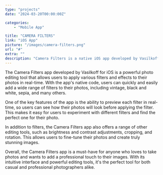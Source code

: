 ```yaml
---
type: "projects"
date: "2024-03-20T00:00:00Z"

categories: 
    - "Mobile App"

title: "CAMERA FILTERS"
link: "iOS App"
picture: "/images/camera-filters.png"
url: "#"
extra: ""
description: "Camera Filters is a native iOS app developed by Vasilkoff that offers users a variety of filters to enhance their photos. With a user-friendly interface and a wide range of filter options, this app is perfect for anyone looking to add an extra touch of creativity to their photos."
---
```

The Camera Filters app developed by Vasilkoff for iOS is a powerful photo editing tool that allows users to apply various filters and effects to their photos in real-time. With the app's native code, users can quickly and easily add a wide range of filters to their photos, including vintage, black and white, sepia, and many others.

One of the key features of the app is the ability to preview each filter in real-time, so users can see how their photos will look before applying the filter. This makes it easy for users to experiment with different filters and find the perfect one for their photo.

In addition to filters, the Camera Filters app also offers a range of other editing tools, such as brightness and contrast adjustments, cropping, and rotation. This allows users to fine-tune their photos and create truly stunning images.

Overall, the Camera Filters app is a must-have for anyone who loves to take photos and wants to add a professional touch to their images. With its intuitive interface and powerful editing tools, it's the perfect tool for both casual and professional photographers alike.
